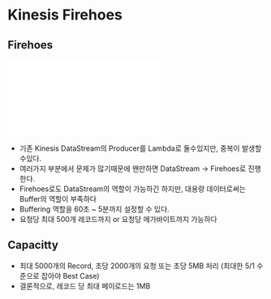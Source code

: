 # Kinesis Firehoes

## Firehoes

![firehoes](../public/firehose.md)

- 기존 Kinesis DataStream의 Producer를 Lambda로 둘수있지만, 중복이 발생할 수있다.
- 여러가지 부분에서 문제가 많기때문에 왠만하면 DataStream -> Firehoes로 진행한다.
- Firehoes로도 DataStream의 역할이 가능하긴 하지만, 대용량 데이터로써는 Buffer의 역할이 부족하다
- Buffering 역할을 60초 ~ 5분까지 설정할 수 있다.
- 요청당 최대 500개 레코드까지 or 요청당 메가바이트까지 가능하다

## Capacitty

- 최대 5000개의 Record, 초당 2000개의 요청 또는 초당 5MB 처리 (최대한 5/1 수준으로 잡아야 Best Case)
- 결론적으로, 레코드 당 최대 페이로드는 1MB
